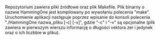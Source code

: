 Repozytorium zawiera pliki źródłowe oraz plik Makefile.
Plik binarny o nazwie HammingOne jest kompilowany po wywołaniu polecenia "make".
Uruchomienie aplikacji następuje poprzez wpisanie do konsoli polecenia "./HammingOne nazwa_pliku [-c] [-v]", gdzie
"-c" i "-v" są opcjonalne (plik zawiera w pierwszym wierszu informację o długości vektora zer i jedynek oraz o ich liczbbie w pliku).
